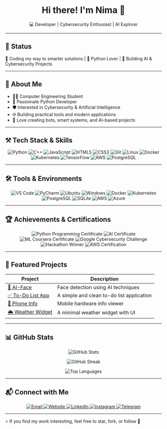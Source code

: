 <h1 align="center">Hi there! I'm Nima 👋</h1>

<p align="center">
  💻 Developer | Cybersecurity Enthusiast | AI Explorer
</p>

---

## 💬 Status

🎯 Coding my way to smarter solutions | 🐍 Python Lover | 🤖 Building AI & Cybersecurity Projects

---

## 🧠 About Me

- 👨‍🎓 Computer Engineering Student  
- 🐍 Passionate Python Developer  
- 🛡️ Interested in Cybersecurity & Artificial Intelligence  
- 🌐 Building practical tools and modern applications  
- 🤖 Love creating bots, smart systems, and AI-based projects  

---

## ⚒️ Tech Stack & Skills

<p align="center">
  <img src="https://img.shields.io/badge/Python-3776AB?style=for-the-badge&logo=python&logoColor=white" alt="Python" />
  <img src="https://img.shields.io/badge/C++-00599C?style=for-the-badge&logo=c%2B%2B&logoColor=white" alt="C++" />
  <img src="https://img.shields.io/badge/JavaScript-F7DF1E?style=for-the-badge&logo=javascript&logoColor=black" alt="JavaScript" />
  <img src="https://img.shields.io/badge/HTML5-E34F26?style=for-the-badge&logo=html5&logoColor=white" alt="HTML5" />
  <img src="https://img.shields.io/badge/CSS3-1572B6?style=for-the-badge&logo=css3&logoColor=white" alt="CSS3" />
  <img src="https://img.shields.io/badge/Git-F05032?style=for-the-badge&logo=git&logoColor=white" alt="Git" />
  <img src="https://img.shields.io/badge/Linux-FCC624?style=for-the-badge&logo=linux&logoColor=black" alt="Linux" />
  <img src="https://img.shields.io/badge/Docker-2496ED?style=for-the-badge&logo=docker&logoColor=white" alt="Docker" />
  <img src="https://img.shields.io/badge/Kubernetes-326CE5?style=for-the-badge&logo=kubernetes&logoColor=white" alt="Kubernetes" />
  <img src="https://img.shields.io/badge/TensorFlow-FF6F00?style=for-the-badge&logo=tensorflow&logoColor=white" alt="TensorFlow" />
  <img src="https://img.shields.io/badge/AWS-232F3E?style=for-the-badge&logo=amazonaws&logoColor=white" alt="AWS" />
  <img src="https://img.shields.io/badge/PostgreSQL-4169E1?style=for-the-badge&logo=postgresql&logoColor=white" alt="PostgreSQL" />
</p>

---

## 🛠️ Tools & Environments

<p align="center">
  <img src="https://img.shields.io/badge/VS%20Code-007ACC?style=for-the-badge&logo=visualstudiocode&logoColor=white" alt="VS Code" />
  <img src="https://img.shields.io/badge/PyCharm-000000?style=for-the-badge&logo=pycharm&logoColor=white" alt="PyCharm" />
  <img src="https://img.shields.io/badge/Ubuntu-E95420?style=for-the-badge&logo=ubuntu&logoColor=white" alt="Ubuntu" />
  <img src="https://img.shields.io/badge/Windows-0078D6?style=for-the-badge&logo=windows&logoColor=white" alt="Windows" />
  <img src="https://img.shields.io/badge/Docker-2496ED?style=for-the-badge&logo=docker&logoColor=white" alt="Docker" />
  <img src="https://img.shields.io/badge/Kubernetes-326CE5?style=for-the-badge&logo=kubernetes&logoColor=white" alt="Kubernetes" />
  <img src="https://img.shields.io/badge/PostgreSQL-4169E1?style=for-the-badge&logo=postgresql&logoColor=white" alt="PostgreSQL" />
  <img src="https://img.shields.io/badge/SQLite-07405E?style=for-the-badge&logo=sqlite&logoColor=white" alt="SQLite" />
  <img src="https://img.shields.io/badge/AWS-232F3E?style=for-the-badge&logo=amazonaws&logoColor=white" alt="AWS" />
  <img src="https://img.shields.io/badge/Azure-007FFF?style=for-the-badge&logo=microsoftazure&logoColor=white" alt="Azure" />
</p>

---

## 🏆 Achievements & Certifications

<p align="center">
  <img src="https://img.shields.io/badge/Python%20Programming-Certified-3776AB?style=for-the-badge&logo=python&logoColor=white" alt="Python Programming Certificate" />
  <img src="https://img.shields.io/badge/Artificial%20Intelligence-Certified-FF6F61?style=for-the-badge&logo=opencv&logoColor=white" alt="AI Certificate" />
  <img src="https://img.shields.io/badge/Machine%20Learning-Coursera-0056D2?style=for-the-badge&logo=coursera&logoColor=white" alt="ML Coursera Certificate" />
  <img src="https://img.shields.io/badge/Google%20Cybersecurity-Challenge-4285F4?style=for-the-badge&logo=google&logoColor=white" alt="Google Cybersecurity Challenge" />
  <img src="https://img.shields.io/badge/Hackathon%20Winner-2024-4CAF50?style=for-the-badge&logo=trophy&logoColor=white" alt="Hackathon Winner" />
  <img src="https://img.shields.io/badge/AWS%20Solutions%20Architect-In%20Progress-FF9900?style=for-the-badge&logo=amazonaws&logoColor=white" alt="AWS Certification" />
</p>

---

## 🚀 Featured Projects

| Project | Description |
|--------|-------------|
| [🎯 AI-Face](https://github.com/nimaohamdi/AI-Face) | Face detection using AI techniques |
| [✅ To-Do List App](https://github.com/nimaohamdi/To-Do-List-App) | A simple and clean to-do list application |
| [📱 Phone Info](https://github.com/nimaohamdi/Phone-info) | Mobile hardware info viewer |
| [🌦️ Weather Widget](https://github.com/nimaohamdi/weather-widget) | A minimal weather widget with UI |

---

## 📊 GitHub Stats

<p align="center">
  <img src="https://github-readme-stats.vercel.app/api?username=nimaohamdi&show_icons=true&theme=radical" alt="GitHub Stats" />
</p>

<p align="center">
  <img src="https://github-readme-streak-stats.herokuapp.com/?user=nimaohamdi&theme=radical" alt="GitHub Streak" />
</p>

<p align="center">
  <img src="https://github-readme-stats.vercel.app/api/top-langs/?username=nimaohamdi&layout=compact&theme=radical" alt="Top Languages" />
</p>

---

## 📬 Connect with Me

<p align="center">
  <a href="mailto:nimaohamdi.dev@gmail.com">
    <img src="https://img.shields.io/badge/Email-D14836?style=for-the-badge&logo=gmail&logoColor=white" alt="Email"/>
  </a>
  <a href="https://www.jstnimo.digital" target="_blank">
    <img src="https://img.shields.io/badge/Website-000000?style=for-the-badge&logo=About.me&logoColor=white" alt="Website"/>
  </a>
  <a href="https://www.linkedin.com/in/nima-hamdi-437b77246" target="_blank">
    <img src="https://img.shields.io/badge/LinkedIn-0077B5?style=for-the-badge&logo=linkedin&logoColor=white" alt="LinkedIn"/>
  </a>
  <a href="https://www.instagram.com/jstnimo/" target="_blank">
    <img src="https://img.shields.io/badge/Instagram-E4405F?style=for-the-badge&logo=instagram&logoColor=white" alt="Instagram"/>
  </a>
  <a href="https://t.me/niymahamdii" target="_blank">
    <img src="https://img.shields.io/badge/Telegram-2CA5E0?style=for-the-badge&logo=telegram&logoColor=white" alt="Telegram"/>
  </a>
</p>

---

⭐ If you find my work interesting, feel free to star, fork, or follow 🙌
